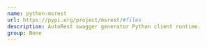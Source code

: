 ```yaml
---
name: python-msrest
url: https://pypi.org/project/msrest/#files
description: AutoRest swagger generator Python client runtime.
group: None
---
```

